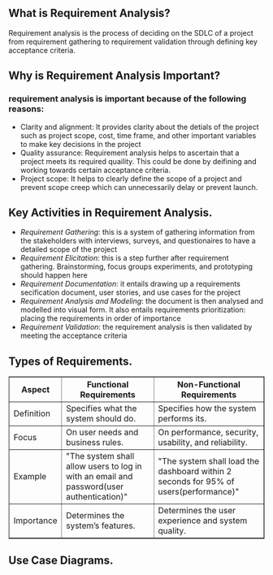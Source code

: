  <section> 
 <h1>What is Requirement Analysis?</h1> 
 <p>
  Requirement analysis is the process of deciding on the SDLC of a project from requirement gathering to requirement validation through defining key acceptance criteria.
 </p>
 </section>
 <section>
  <h1>Why is Requirement Analysis Important?</h1>
  <div>
   <h3>requirement analysis is important because of the following reasons:</h3>
  </div>
   <ul>
  <li>Clarity and alignment: It provides clarity about the detials of the project such as project scope, cost, time frame, and other important variables to make key decisions in the project
  </li>
  <li>
    Quality assurance: Requirement analysis helps to ascertain that a project meets its required quaility. This could be done by deifining and working towards certain acceptance criteria.
  </li>
  <li>Project scope: It helps to clearly define the scope of a project and prevent scope creep which can unnecessarily delay or prevent launch.</li>
</ul>
 </section>
 <section>
  <h1>Key Activities in Requirement Analysis.</h1>
  <ul>
   <li><em>Requirement Gathering</em>: this is a system of gathering information from the stakeholders with interviews, surveys, and  questionaires to have a detailed scope of the project</li>
   <li><em>Requirement Elicitation</em>: this is a step further after requirement gathering. Brainstorming, focus groups experiments, and prototyping should happen here</li>
   <li><em>Requirement Documentation</em>: it entails drawing up a requirements secification document, user stories, and use cases for the project
   <li><em>Requirement Analysis and Modeling</em>: the document is then analysed and modelled into visual form. It also entails requirements prioritization: placing the requirements in order of importance</li>
   <li><em>Requirement Validation</em>: the requirement analysis is then validated by meeting the acceptance criteria</li>
  </ul>
 </section>
 <Section>
  <h1>Types of Requirements.</h1>
  <table border="1" cellpadding="10" cellspacing="0">
  <thead>
    <tr>
      <th>Aspect</th>
      <th>Functional Requirements</th>
      <th>Non-Functional Requirements</th>
    </tr>
  </thead>
  <tbody>
    <tr>
      <td>Definition</td>
      <td>Specifies what the system should do.</td>
      <td>Specifies how the system performs its.</td>
    </tr>
    <tr>
      <td>Focus</td>
      <td>On user needs and business rules.</td>
      <td>On performance, security, usability, and reliability.</td>
    </tr>
    <tr>
      <td>Example</td>
      <td>"The system shall allow users to log in with an email and password(user authentication)"</td>
      <td>"The system shall load the dashboard within 2 seconds for 95% of users(performance)"</td>
    </tr>
    <tr>
      <td>Importance</td>
      <td>Determines the system’s features.</td>
      <td>Determines the user experience and system quality.</td>
    </tr>
  </tbody>
</table>
 </Section>
 <section>
  <h1>Use Case Diagrams.</h1>
 </section>
